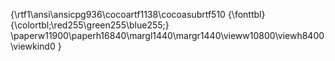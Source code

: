 {\rtf1\ansi\ansicpg936\cocoartf1138\cocoasubrtf510
{\fonttbl}
{\colortbl;\red255\green255\blue255;}
\paperw11900\paperh16840\margl1440\margr1440\vieww10800\viewh8400\viewkind0
}